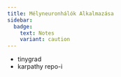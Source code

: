 ```yaml
---
title: Mélyneuronhálók Alkalmazása
sidebar:
  badge:
    text: Notes
    variant: caution
---
```


- tinygrad
- karpathy repo-i

